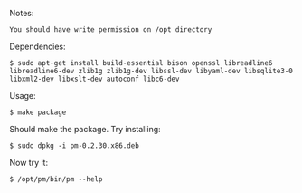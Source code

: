 Notes:

    You should have write permission on /opt directory

Dependencies:

    $ sudo apt-get install build-essential bison openssl libreadline6 libreadline6-dev zlib1g zlib1g-dev libssl-dev libyaml-dev libsqlite3-0 libxml2-dev libxslt-dev autoconf libc6-dev

Usage:

    $ make package

Should make the package. Try installing:

    $ sudo dpkg -i pm-0.2.30.x86.deb

Now try it:

    $ /opt/pm/bin/pm --help
